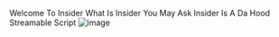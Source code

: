 Welcome To Insider
What Is Insider You May Ask
Insider Is A Da Hood Streamable Script
![image](https://user-images.githubusercontent.com/125096932/233906349-b9d5311d-feb6-49e8-b357-d2fb402407b0.png)

